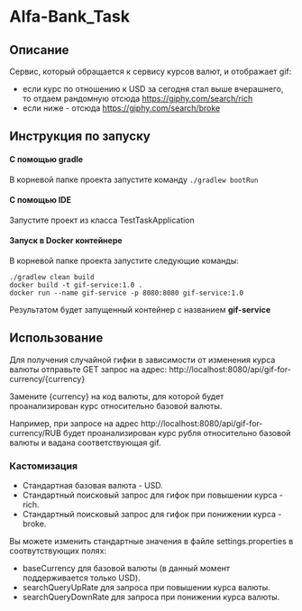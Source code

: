 # Alfa-Bank_Task
## Описание
Cервис, который обращается к сервису курсов валют, и отображает gif:
 -  если курс по отношению к USD за сегодня стал выше вчерашнего, то отдаем рандомную отсюда https://giphy.com/search/rich
 -  если ниже - отсюда https://giphy.com/search/broke
## Инструкция по запуску
#### С помощью gradle
В корневой папке проекта запустите команду ```./gradlew bootRun```
#### С помощью IDE
Запустите проект из класса TestTaskApplication

#### Запуск в Docker контейнере
В корневой папке проекта запустите следующие команды:
```
./gradlew clean build
docker build -t gif-service:1.0 .
docker run --name gif-service -p 8080:8080 gif-service:1.0
```
Результатом будет запущенный контейнер с названием **gif-service**

## Использование
Для получения случайной гифки в зависимости от изменения курса валюты отправьте GET запрос на адрес:
http://localhost:8080/api/gif-for-currency/{currency}

Замените {currency} на код валюты, для которой будет проанализирован курс относительно базовой валюты.

Например, при запросе на адрес http://localhost:8080/api/gif-for-currency/RUB будет проанализирован курс рубля относительно базовой валюты и вадана соответствующая gif.

### Кастомизация
 - Стандартная базовая валюта - USD.
 - Стандартный поисковый запрос для гифок при повышении курса - rich.
 - Стандартный поисковый запрос для гифок при понижении курса - broke.
 
Вы можете изменить стандартные значения в файле settings.properties в соотвутствующих полях:
 - baseCurrency для базовой валюты (в данный момент поддерживается только USD).
 - searchQueryUpRate для запроса при повышении курса валюты.
 - searchQueryDownRate для запроса при понижении курса валюты.

